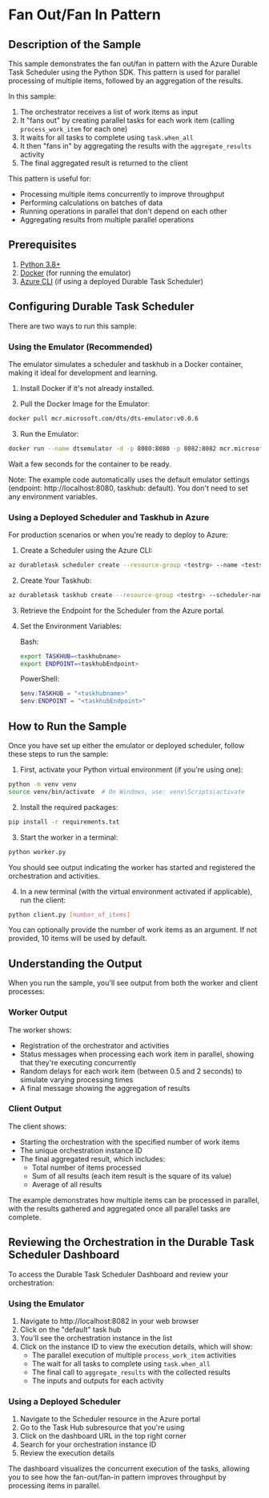 # Fan Out/Fan In Pattern

## Description of the Sample

This sample demonstrates the fan out/fan in pattern with the Azure Durable Task Scheduler using the Python SDK. This pattern is used for parallel processing of multiple items, followed by an aggregation of the results.

In this sample:
1. The orchestrator receives a list of work items as input
2. It "fans out" by creating parallel tasks for each work item (calling `process_work_item` for each one)
3. It waits for all tasks to complete using `task.when_all`
4. It then "fans in" by aggregating the results with the `aggregate_results` activity
5. The final aggregated result is returned to the client

This pattern is useful for:
- Processing multiple items concurrently to improve throughput
- Performing calculations on batches of data
- Running operations in parallel that don't depend on each other
- Aggregating results from multiple parallel operations

## Prerequisites

1. [Python 3.8+](https://www.python.org/downloads/)
2. [Docker](https://www.docker.com/products/docker-desktop/) (for running the emulator)
3. [Azure CLI](https://docs.microsoft.com/cli/azure/install-azure-cli) (if using a deployed Durable Task Scheduler)

## Configuring Durable Task Scheduler

There are two ways to run this sample:

### Using the Emulator (Recommended)

The emulator simulates a scheduler and taskhub in a Docker container, making it ideal for development and learning.

1. Install Docker if it's not already installed.

2. Pull the Docker Image for the Emulator:
```bash
docker pull mcr.microsoft.com/dts/dts-emulator:v0.0.6
```

3. Run the Emulator:
```bash
docker run --name dtsemulator -d -p 8080:8080 -p 8082:8082 mcr.microsoft.com/dts/dts-emulator:v0.0.6
```
Wait a few seconds for the container to be ready.

Note: The example code automatically uses the default emulator settings (endpoint: http://localhost:8080, taskhub: default). You don't need to set any environment variables.

### Using a Deployed Scheduler and Taskhub in Azure

For production scenarios or when you're ready to deploy to Azure:

1. Create a Scheduler using the Azure CLI:
```bash
az durabletask scheduler create --resource-group <testrg> --name <testscheduler> --location <eastus> --ip-allowlist "[0.0.0.0/0]" --sku-capacity 1 --sku-name "Dedicated" --tags "{'myattribute':'myvalue'}"
```

2. Create Your Taskhub:
```bash
az durabletask taskhub create --resource-group <testrg> --scheduler-name <testscheduler> --name <testtaskhub>
```

3. Retrieve the Endpoint for the Scheduler from the Azure portal.

4. Set the Environment Variables:

   Bash:
   ```bash
   export TASKHUB=<taskhubname>
   export ENDPOINT=<taskhubEndpoint>
   ```

   PowerShell:
   ```powershell
   $env:TASKHUB = "<taskhubname>"
   $env:ENDPOINT = "<taskhubEndpoint>"
   ```

## How to Run the Sample

Once you have set up either the emulator or deployed scheduler, follow these steps to run the sample:

1. First, activate your Python virtual environment (if you're using one):
```bash
python -m venv venv
source venv/bin/activate  # On Windows, use: venv\Scripts\activate
```

2. Install the required packages:
```bash
pip install -r requirements.txt
```

3. Start the worker in a terminal:
```bash
python worker.py
```
You should see output indicating the worker has started and registered the orchestration and activities.

4. In a new terminal (with the virtual environment activated if applicable), run the client:
```bash
python client.py [number_of_items]
```
You can optionally provide the number of work items as an argument. If not provided, 10 items will be used by default.

## Understanding the Output

When you run the sample, you'll see output from both the worker and client processes:

### Worker Output
The worker shows:
- Registration of the orchestrator and activities
- Status messages when processing each work item in parallel, showing that they're executing concurrently
- Random delays for each work item (between 0.5 and 2 seconds) to simulate varying processing times
- A final message showing the aggregation of results

### Client Output
The client shows:
- Starting the orchestration with the specified number of work items
- The unique orchestration instance ID
- The final aggregated result, which includes:
  - Total number of items processed
  - Sum of all results (each item result is the square of its value)
  - Average of all results

The example demonstrates how multiple items can be processed in parallel, with the results gathered and aggregated once all parallel tasks are complete.

## Reviewing the Orchestration in the Durable Task Scheduler Dashboard

To access the Durable Task Scheduler Dashboard and review your orchestration:

### Using the Emulator
1. Navigate to http://localhost:8082 in your web browser
2. Click on the "default" task hub
3. You'll see the orchestration instance in the list
4. Click on the instance ID to view the execution details, which will show:
   - The parallel execution of multiple `process_work_item` activities
   - The wait for all tasks to complete using `task.when_all`
   - The final call to `aggregate_results` with the collected results
   - The inputs and outputs for each activity

### Using a Deployed Scheduler
1. Navigate to the Scheduler resource in the Azure portal
2. Go to the Task Hub subresource that you're using
3. Click on the dashboard URL in the top right corner
4. Search for your orchestration instance ID
5. Review the execution details

The dashboard visualizes the concurrent execution of the tasks, allowing you to see how the fan-out/fan-in pattern improves throughput by processing items in parallel.
